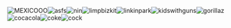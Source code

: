 ![MEXICOOO](https://images-wixmp-ed30a86b8c4ca887773594c2.wixmp.com/f/99ff68ec-0ee7-4936-a12d-33767b59a601/d1az4er-15f4c652-325c-4ed6-9953-a2f9d9afcbe8.png?token=eyJ0eXAiOiJKV1QiLCJhbGciOiJIUzI1NiJ9.eyJzdWIiOiJ1cm46YXBwOjdlMGQxODg5ODIyNjQzNzNhNWYwZDQxNWVhMGQyNmUwIiwiaXNzIjoidXJuOmFwcDo3ZTBkMTg4OTgyMjY0MzczYTVmMGQ0MTVlYTBkMjZlMCIsIm9iaiI6W1t7InBhdGgiOiJcL2ZcLzk5ZmY2OGVjLTBlZTctNDkzNi1hMTJkLTMzNzY3YjU5YTYwMVwvZDFhejRlci0xNWY0YzY1Mi0zMjVjLTRlZDYtOTk1My1hMmY5ZDlhZmNiZTgucG5nIn1dXSwiYXVkIjpbInVybjpzZXJ2aWNlOmZpbGUuZG93bmxvYWQiXX0.ZvahHkhr8aztChjy97Etc8zSIl5iNPQT-cdrH8hK9fQ)![asfs](https://images-wixmp-ed30a86b8c4ca887773594c2.wixmp.com/f/77ee9f89-44a8-422f-a5e6-3332bdd28bdc/d15omer-7aab1792-f377-428c-8d77-02a20fb0d89c.gif?token=eyJ0eXAiOiJKV1QiLCJhbGciOiJIUzI1NiJ9.eyJzdWIiOiJ1cm46YXBwOjdlMGQxODg5ODIyNjQzNzNhNWYwZDQxNWVhMGQyNmUwIiwiaXNzIjoidXJuOmFwcDo3ZTBkMTg4OTgyMjY0MzczYTVmMGQ0MTVlYTBkMjZlMCIsIm9iaiI6W1t7InBhdGgiOiJcL2ZcLzc3ZWU5Zjg5LTQ0YTgtNDIyZi1hNWU2LTMzMzJiZGQyOGJkY1wvZDE1b21lci03YWFiMTc5Mi1mMzc3LTQyOGMtOGQ3Ny0wMmEyMGZiMGQ4OWMuZ2lmIn1dXSwiYXVkIjpbInVybjpzZXJ2aWNlOmZpbGUuZG93bmxvYWQiXX0.dmaPR37lmuBfGbvBRo2cbIQmlH64c4NT2U3KCQRUDjw)![nin](https://images-wixmp-ed30a86b8c4ca887773594c2.wixmp.com/f/8ba6ba0d-e734-40ef-89d0-b56b340b7c34/d2ilx69-996c8e70-665e-492c-8b89-88cad57ea3a9.png?token=eyJ0eXAiOiJKV1QiLCJhbGciOiJIUzI1NiJ9.eyJzdWIiOiJ1cm46YXBwOjdlMGQxODg5ODIyNjQzNzNhNWYwZDQxNWVhMGQyNmUwIiwiaXNzIjoidXJuOmFwcDo3ZTBkMTg4OTgyMjY0MzczYTVmMGQ0MTVlYTBkMjZlMCIsIm9iaiI6W1t7InBhdGgiOiJcL2ZcLzhiYTZiYTBkLWU3MzQtNDBlZi04OWQwLWI1NmIzNDBiN2MzNFwvZDJpbHg2OS05OTZjOGU3MC02NjVlLTQ5MmMtOGI4OS04OGNhZDU3ZWEzYTkucG5nIn1dXSwiYXVkIjpbInVybjpzZXJ2aWNlOmZpbGUuZG93bmxvYWQiXX0.66YphEH4ECFLA5CJhSNk8y5ciQ4xyrkKZUCRtBDIeWs)![limpbizkit](https://images-wixmp-ed30a86b8c4ca887773594c2.wixmp.com/f/46f5d4d8-8b3b-4608-a180-43cd7e256546/d1l9log-77fce009-eb36-4bac-be9e-a04d4b728d35.gif?token=eyJ0eXAiOiJKV1QiLCJhbGciOiJIUzI1NiJ9.eyJzdWIiOiJ1cm46YXBwOjdlMGQxODg5ODIyNjQzNzNhNWYwZDQxNWVhMGQyNmUwIiwiaXNzIjoidXJuOmFwcDo3ZTBkMTg4OTgyMjY0MzczYTVmMGQ0MTVlYTBkMjZlMCIsIm9iaiI6W1t7InBhdGgiOiJcL2ZcLzQ2ZjVkNGQ4LThiM2ItNDYwOC1hMTgwLTQzY2Q3ZTI1NjU0NlwvZDFsOWxvZy03N2ZjZTAwOS1lYjM2LTRiYWMtYmU5ZS1hMDRkNGI3MjhkMzUuZ2lmIn1dXSwiYXVkIjpbInVybjpzZXJ2aWNlOmZpbGUuZG93bmxvYWQiXX0.E9INk1NuFrWbRJ4aWuvKbP3ULoXlcoYaK_A-85m5W00)![linkinpark](https://images-wixmp-ed30a86b8c4ca887773594c2.wixmp.com/f/46f5d4d8-8b3b-4608-a180-43cd7e256546/d1l9luf-a83e5850-1bba-4b22-8f36-a78a666c21e9.gif?token=eyJ0eXAiOiJKV1QiLCJhbGciOiJIUzI1NiJ9.eyJzdWIiOiJ1cm46YXBwOjdlMGQxODg5ODIyNjQzNzNhNWYwZDQxNWVhMGQyNmUwIiwiaXNzIjoidXJuOmFwcDo3ZTBkMTg4OTgyMjY0MzczYTVmMGQ0MTVlYTBkMjZlMCIsIm9iaiI6W1t7InBhdGgiOiJcL2ZcLzQ2ZjVkNGQ4LThiM2ItNDYwOC1hMTgwLTQzY2Q3ZTI1NjU0NlwvZDFsOWx1Zi1hODNlNTg1MC0xYmJhLTRiMjItOGYzNi1hNzhhNjY2YzIxZTkuZ2lmIn1dXSwiYXVkIjpbInVybjpzZXJ2aWNlOmZpbGUuZG93bmxvYWQiXX0.7ud6Pey7TOMdUS6YeFVdLnSHSOEtrhx-RLRI8W7KP8E)![kidswithguns](https://images-wixmp-ed30a86b8c4ca887773594c2.wixmp.com/f/93f4d390-d585-47c0-a9b6-66a703879998/dbmbhdp-2eab6409-bc52-4131-b18e-a9939de8df01.png?token=eyJ0eXAiOiJKV1QiLCJhbGciOiJIUzI1NiJ9.eyJzdWIiOiJ1cm46YXBwOjdlMGQxODg5ODIyNjQzNzNhNWYwZDQxNWVhMGQyNmUwIiwiaXNzIjoidXJuOmFwcDo3ZTBkMTg4OTgyMjY0MzczYTVmMGQ0MTVlYTBkMjZlMCIsIm9iaiI6W1t7InBhdGgiOiJcL2ZcLzkzZjRkMzkwLWQ1ODUtNDdjMC1hOWI2LTY2YTcwMzg3OTk5OFwvZGJtYmhkcC0yZWFiNjQwOS1iYzUyLTQxMzEtYjE4ZS1hOTkzOWRlOGRmMDEucG5nIn1dXSwiYXVkIjpbInVybjpzZXJ2aWNlOmZpbGUuZG93bmxvYWQiXX0.yfNRbhRl15TvILQgBAz45K-Z1_Fv46guGiMIyA5eFUc)![gorillaz](https://images-wixmp-ed30a86b8c4ca887773594c2.wixmp.com/f/bd27a664-e997-4fc8-a4c9-8a6aaa2e0149/d5sx840-882151ec-e38b-41d4-836a-6170fd6a8350.gif?token=eyJ0eXAiOiJKV1QiLCJhbGciOiJIUzI1NiJ9.eyJzdWIiOiJ1cm46YXBwOjdlMGQxODg5ODIyNjQzNzNhNWYwZDQxNWVhMGQyNmUwIiwiaXNzIjoidXJuOmFwcDo3ZTBkMTg4OTgyMjY0MzczYTVmMGQ0MTVlYTBkMjZlMCIsIm9iaiI6W1t7InBhdGgiOiJcL2ZcL2JkMjdhNjY0LWU5OTctNGZjOC1hNGM5LThhNmFhYTJlMDE0OVwvZDVzeDg0MC04ODIxNTFlYy1lMzhiLTQxZDQtODM2YS02MTcwZmQ2YTgzNTAuZ2lmIn1dXSwiYXVkIjpbInVybjpzZXJ2aWNlOmZpbGUuZG93bmxvYWQiXX0.aiDVo_V_Fufmsnb8eVrDuAzcAuRDXOezCtJnPzUvI1o)![cocacola](https://images-wixmp-ed30a86b8c4ca887773594c2.wixmp.com/f/b7f951c8-afc7-4872-9d0a-3cca2d5bb633/da5cga2-1cbe9b53-5a2d-4167-a8c8-fe7d3dad8b23.png?token=eyJ0eXAiOiJKV1QiLCJhbGciOiJIUzI1NiJ9.eyJzdWIiOiJ1cm46YXBwOjdlMGQxODg5ODIyNjQzNzNhNWYwZDQxNWVhMGQyNmUwIiwiaXNzIjoidXJuOmFwcDo3ZTBkMTg4OTgyMjY0MzczYTVmMGQ0MTVlYTBkMjZlMCIsIm9iaiI6W1t7InBhdGgiOiJcL2ZcL2I3Zjk1MWM4LWFmYzctNDg3Mi05ZDBhLTNjY2EyZDViYjYzM1wvZGE1Y2dhMi0xY2JlOWI1My01YTJkLTQxNjctYThjOC1mZTdkM2RhZDhiMjMucG5nIn1dXSwiYXVkIjpbInVybjpzZXJ2aWNlOmZpbGUuZG93bmxvYWQiXX0.ESiI_uYh6GgL54DvPZx80U02KF2vdlYKuGrH-KUOorE)![coke](https://images-wixmp-ed30a86b8c4ca887773594c2.wixmp.com/f/b79c9b83-7ecd-4d33-9504-a1bb70293690/d73yttm-6cfb6807-bf7f-4c5f-8691-1f66ccefc6ff.png?token=eyJ0eXAiOiJKV1QiLCJhbGciOiJIUzI1NiJ9.eyJzdWIiOiJ1cm46YXBwOjdlMGQxODg5ODIyNjQzNzNhNWYwZDQxNWVhMGQyNmUwIiwiaXNzIjoidXJuOmFwcDo3ZTBkMTg4OTgyMjY0MzczYTVmMGQ0MTVlYTBkMjZlMCIsIm9iaiI6W1t7InBhdGgiOiJcL2ZcL2I3OWM5YjgzLTdlY2QtNGQzMy05NTA0LWExYmI3MDI5MzY5MFwvZDczeXR0bS02Y2ZiNjgwNy1iZjdmLTRjNWYtODY5MS0xZjY2Y2NlZmM2ZmYucG5nIn1dXSwiYXVkIjpbInVybjpzZXJ2aWNlOmZpbGUuZG93bmxvYWQiXX0.hPtloSBbFXwiybe_hwd2C5CNMpOi_CBZMzkzcuAMi_A)![cock](https://images-wixmp-ed30a86b8c4ca887773594c2.wixmp.com/f/b79c9b83-7ecd-4d33-9504-a1bb70293690/d73yu8f-4c7d7f54-7278-4889-a466-2b0fe4a91b96.png?token=eyJ0eXAiOiJKV1QiLCJhbGciOiJIUzI1NiJ9.eyJzdWIiOiJ1cm46YXBwOjdlMGQxODg5ODIyNjQzNzNhNWYwZDQxNWVhMGQyNmUwIiwiaXNzIjoidXJuOmFwcDo3ZTBkMTg4OTgyMjY0MzczYTVmMGQ0MTVlYTBkMjZlMCIsIm9iaiI6W1t7InBhdGgiOiJcL2ZcL2I3OWM5YjgzLTdlY2QtNGQzMy05NTA0LWExYmI3MDI5MzY5MFwvZDczeXU4Zi00YzdkN2Y1NC03Mjc4LTQ4ODktYTQ2Ni0yYjBmZTRhOTFiOTYucG5nIn1dXSwiYXVkIjpbInVybjpzZXJ2aWNlOmZpbGUuZG93bmxvYWQiXX0.Lq33mlKJKDcYJh-5jE5V5YFI1RtGsPRecA0-16InY24)
